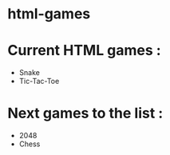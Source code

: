 # html-games
# Current HTML games :
- Snake
- Tic-Tac-Toe



# Next games to the list :
- 2048
- Chess
